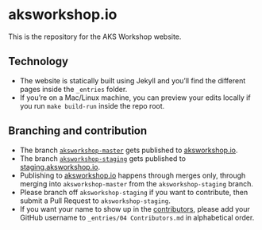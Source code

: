# aksworkshop.io

This is the repository for the AKS Workshop website.

## Technology

- The website is statically built using Jekyll and you’ll find the different pages inside the `_entries` folder.
- If you’re on a Mac/Linux machine, you can preview your edits locally if you run `make build-run` inside the repo root.

## Branching and contribution

- The branch [`aksworkshop-master`](https://dev.azure.com/theazurechallenge/Kubernetes/_git/Challenges?version=GBaksworkshop-master) gets published to [aksworkshop.io](http://aksworkshop.io).
- The branch [`aksworkshop-staging`](https://dev.azure.com/theazurechallenge/Kubernetes/_git/Challenges?version=GBaksworkshop-staging) gets published to [staging.aksworkshop.io](http://staging.aksworkshop.io).
- Publishing to [aksworkshop.io](http://aksworkshop.io) happens through merges only, through merging into `aksworkshop-master` from the `aksworkshop-staging` branch.
- Please branch off `aksworkshop-staging` if you want to contribute, then submit a Pull Request to `aksworkshop-staging`.
- If you want your name to show up in the [contributors](http://aksworkshop.io/#contributors), please add your GitHub username to `_entries/04 Contributors.md` in alphabetical order.